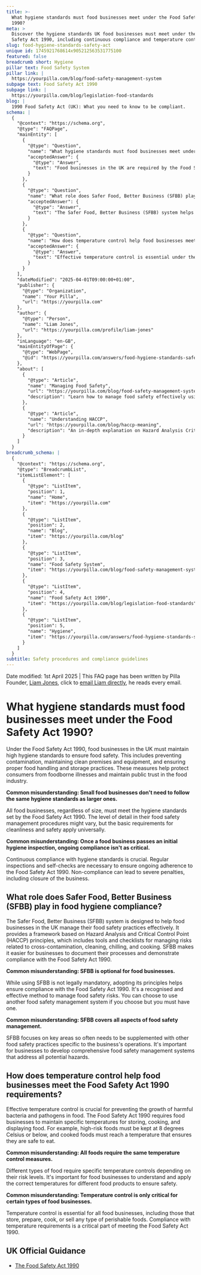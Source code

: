 ```yaml
---
title: >-
  What hygiene standards must food businesses meet under the Food Safety Act
  1990?
meta: >
  Discover the hygiene standards UK food businesses must meet under the Food
  Safety Act 1990, including continuous compliance and temperature control.
slug: food-hygiene-standards-safety-act
unique id: 1745921768614x905212563531775100
featured: false
breadcrumb short: Hygiene
pillar text: Food Safety System
pillar link: |
  https://yourpilla.com/blog/food-safety-management-system
subpage text: Food Safety Act 1990
subpage link: |
  https://yourpilla.com/blog/legislation-food-standards
blog: |
  1990 Food Safety Act (UK): What you need to know to be compliant.
schema: |
  {
    "@context": "https://schema.org",
    "@type": "FAQPage",
    "mainEntity": [
      {
        "@type": "Question",
        "name": "What hygiene standards must food businesses meet under the Food Safety Act 1990?",
        "acceptedAnswer": {
          "@type": "Answer",
          "text": "Food businesses in the UK are required by the Food Safety Act 1990 to maintain high hygiene standards, which include preventing contamination, maintaining clean premises and equipment, and ensuring proper food handling and storage practices. These measures are essential for protecting consumers from foodborne illnesses and maintaining public trust. Regular inspections and adherence to detailed food safety management procedures are critical for compliance."
        }
      },
      {
        "@type": "Question",
        "name": "What role does Safer Food, Better Business (SFBB) play in food hygiene compliance?",
        "acceptedAnswer": {
          "@type": "Answer",
          "text": "The Safer Food, Better Business (SFBB) system helps UK food businesses manage their safety practices by providing a framework based on HACCP principles. This includes tools and checklists for tackling risks such as cross-contamination, cleaning, chilling, and cooking. Using SFBB, although not mandatory, is recognized as an effective method to demonstrate compliance with the Food Safety Act 1990."
        }
      },
      {
        "@type": "Question",
        "name": "How does temperature control help food businesses meet the requirements of the Food Safety Act 1990?",
        "acceptedAnswer": {
          "@type": "Answer",
          "text": "Effective temperature control is essential under the Food Safety Act 1990 for the safety of food handling. Food businesses must maintain specific temperatures for storing, cooking, and displaying food to prevent the growth of harmful bacteria. Different types of food may have different temperature requirements based on their risk levels, and it is imperative that these guidelines are followed to ensure compliance and safety."
        }
      }
    ],
    "dateModified": "2025-04-01T09:00:00+01:00",
    "publisher": {
      "@type": "Organization",
      "name": "Your Pilla",
      "url": "https://yourpilla.com"
    },
    "author": {
      "@type": "Person",
      "name": "Liam Jones",
      "url": "https://yourpilla.com/profile/liam-jones"
    },
    "inLanguage": "en-GB",
    "mainEntityOfPage": {
      "@type": "WebPage",
      "@id": "https://yourpilla.com/answers/food-hygiene-standards-safety-act"
    },
    "about": [
      {
        "@type": "Article",
        "name": "Managing Food Safety",
        "url": "https://yourpilla.com/blog/food-safety-management-system",
        "description": "Learn how to manage food safety effectively using HACCP principles through Pilla's comprehensive food safety management system."
      },
      {
        "@type": "Article",
        "name": "Understanding HACCP",
        "url": "https://yourpilla.com/blog/haccp-meaning",
        "description": "An in-depth explanation on Hazard Analysis Critical Control Point (HACCP), a systematic preventive approach to food safety from biological, chemical, and physical hazards."
      }
    ]
  }
breadcrumb_schema: |
  {
    "@context": "https://schema.org",
    "@type": "BreadcrumbList",
    "itemListElement": [
      {
        "@type": "ListItem",
        "position": 1,
        "name": "Home",
        "item": "https://yourpilla.com"
      },
      {
        "@type": "ListItem",
        "position": 2,
        "name": "Blog",
        "item": "https://yourpilla.com/blog"
      },
      {
        "@type": "ListItem",
        "position": 3,
        "name": "Food Safety System",
        "item": "https://yourpilla.com/blog/food-safety-management-system"
      },
      {
        "@type": "ListItem",
        "position": 4,
        "name": "Food Safety Act 1990",
        "item": "https://yourpilla.com/blog/legislation-food-standards"
      },
      {
        "@type": "ListItem",
        "position": 5,
        "name": "Hygiene",
        "item": "https://yourpilla.com/answers/food-hygiene-standards-safety-act"
      }
    ]
  }
subtitle: Safety procedures and compliance guidelines
---
```


Date modified: 1st April 2025 | This FAQ page has been written by Pilla Founder, [Liam Jones](https://yourpilla.com/profile/liam-jones), click to [email Liam directly](https://mailto:liam@yourpilla.com), he reads every email.

# What hygiene standards must food businesses meet under the Food Safety Act 1990?

Under the Food Safety Act 1990, food businesses in the UK must maintain high hygiene standards to ensure food safety. This includes preventing contamination, maintaining clean premises and equipment, and ensuring proper food handling and storage practices. These measures help protect consumers from foodborne illnesses and maintain public trust in the food industry.

**Common misunderstanding: Small food businesses don't need to follow the same hygiene standards as larger ones.**

All food businesses, regardless of size, must meet the hygiene standards set by the Food Safety Act 1990. The level of detail in their food safety management procedures might vary, but the basic requirements for cleanliness and safety apply universally.

**Common misunderstanding: Once a food business passes an initial hygiene inspection, ongoing compliance isn't as critical.**

Continuous compliance with hygiene standards is crucial. Regular inspections and self-checks are necessary to ensure ongoing adherence to the Food Safety Act 1990. Non-compliance can lead to severe penalties, including closure of the business.

## What role does Safer Food, Better Business (SFBB) play in food hygiene compliance?

The Safer Food, Better Business (SFBB) system is designed to help food businesses in the UK manage their food safety practices effectively. It provides a framework based on Hazard Analysis and Critical Control Point (HACCP) principles, which includes tools and checklists for managing risks related to cross-contamination, cleaning, chilling, and cooking. SFBB makes it easier for businesses to document their processes and demonstrate compliance with the Food Safety Act 1990.

**Common misunderstanding: SFBB is optional for food businesses.**

While using SFBB is not legally mandatory, adopting its principles helps ensure compliance with the Food Safety Act 1990. It's a recognised and effective method to manage food safety risks. You can choose to use another food safety management system if you choose but you must have one.

**Common misunderstanding: SFBB covers all aspects of food safety management.**

SFBB focuses on key areas so often needs to be supplemented with other food safety practices specific to the business's operations. It's important for businesses to develop comprehensive food safety management systems that address all potential hazards.

## How does temperature control help food businesses meet the Food Safety Act 1990 requirements?

Effective temperature control is crucial for preventing the growth of harmful bacteria and pathogens in food. The Food Safety Act 1990 requires food businesses to maintain specific temperatures for storing, cooking, and displaying food. For example, high-risk foods must be kept at 8 degrees Celsius or below, and cooked foods must reach a temperature that ensures they are safe to eat.

**Common misunderstanding: All foods require the same temperature control measures.**

Different types of food require specific temperature controls depending on their risk levels. It's important for food businesses to understand and apply the correct temperatures for different food products to ensure safety.

**Common misunderstanding: Temperature control is only critical for certain types of food businesses.**

Temperature control is essential for all food businesses, including those that store, prepare, cook, or sell any type of perishable foods. Compliance with temperature requirements is a critical part of meeting the Food Safety Act 1990.

## UK Official Guidance

-   [The Food Safety Act 1990](https://www.legislation.gov.uk/ukpga/1990/16/contents)
